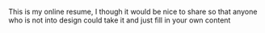 This is my online resume, I though it would be nice to share so that anyone who is not into design could take it and just fill in your own content
